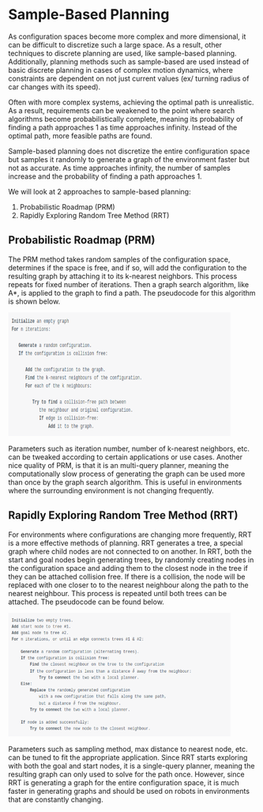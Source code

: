 # Sample-Based Planning

As configuration spaces become more complex and more dimensional, it can be difficult to discretize such a large space. As a result, other techniques to discrete planning are used, like sample-based planning. Additionally, planning methods such as sample-based are used instead of basic discrete planning in cases of complex motion dynamics, where constraints are dependent on not just current values (ex/ turning radius of car changes with its speed).

Often with more complex systems, achieving the optimal path is unrealistic. As a result, requirements can be weakened to the point where search algorithms become probabilistically complete, meaning its probability of finding a path approaches 1 as time approaches infinity. Instead of the optimal path, more feasible paths are found.

Sample-based planning does not discretize the entire configuration space but samples it randomly to generate a graph of the environment faster but not as accurate. As time approaches infinity, the number of samples increase and the probability of finding a path approaches 1.

We will look at 2 approaches to sample-based planning:

1. Probabilistic Roadmap (PRM)
2. Rapidly Exploring Random Tree Method (RRT)

## Probabilistic Roadmap (PRM)

The PRM method takes random samples of the configuration space, determines if the space is free, and if so, will add the configuration to the resulting graph by attaching it to its k-nearest neighbors. This process repeats for fixed number of iterations. Then a graph search algorithm, like A*, is applied to the graph to find a path. The pseudocode for this algorithm is shown below.

<img src="Images/prm.png" width="450" height="250">

Parameters such as iteration number, number of k-nearest neighbors, etc. can be tweaked according to certain applications or use cases. Another nice quality of PRM, is that it is an multi-query planner, meaning the computationally slow process of generating the graph can be used more than once by the graph search algorithm. This is useful in environments where the surrounding environment is not changing frequently.

## Rapidly Exploring Random Tree Method (RRT)

For environments where configurations are changing more frequently, RRT is a more effective methods of planning. RRT generates a tree, a special graph where child nodes are not connected to on another. In RRT, both the start and goal nodes begin generating trees, by randomly creating nodes in the configuration space and adding them to the closest node in the tree if they can be attached collision free. If there is a collision, the node will be replaced with one closer to to the nearest neighbour along the path to the nearest neighbour. This process is repeated until both trees can be attached. The pseudocode can be found below.

<img src="Images/rrt.png" width="450" height="250">

Parameters such as sampling method, max distance to nearest node, etc. can be tuned to fit the appropriate application. Since RRT starts exploring with both the goal and start nodes, it is a single-query planner, meaning the resulting graph can only used to solve for the path once. However, since RRT is generating a graph for the entire configuration space, it is much faster in generating graphs and should be used on robots in environments that are constantly changing.